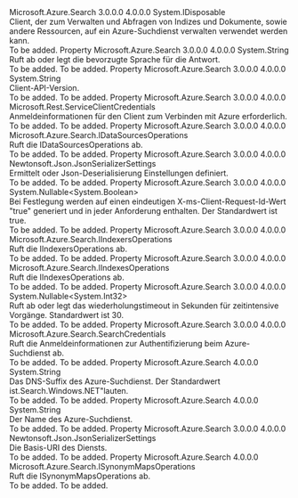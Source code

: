 <Type Name="ISearchServiceClient" FullName="Microsoft.Azure.Search.ISearchServiceClient">
  <TypeSignature Language="C#" Value="public interface ISearchServiceClient : IDisposable" />
  <TypeSignature Language="ILAsm" Value=".class public interface auto ansi abstract ISearchServiceClient implements class System.IDisposable" />
  <TypeSignature Language="DocId" Value="T:Microsoft.Azure.Search.ISearchServiceClient" />
  <TypeSignature Language="VB.NET" Value="Public Interface ISearchServiceClient&#xA;Implements IDisposable" />
  <TypeSignature Language="F#" Value="type ISearchServiceClient = interface&#xA;    interface IDisposable" />
  <AssemblyInfo>
    <AssemblyName>Microsoft.Azure.Search</AssemblyName>
    <AssemblyVersion>3.0.0.0</AssemblyVersion>
    <AssemblyVersion>4.0.0.0</AssemblyVersion>
  </AssemblyInfo>
  <Interfaces>
    <Interface>
      <InterfaceName>System.IDisposable</InterfaceName>
    </Interface>
  </Interfaces>
  <Docs>
    <summary>
            Client, der zum Verwalten und Abfragen von Indizes und Dokumente, sowie andere Ressourcen, auf ein Azure-Suchdienst verwalten verwendet werden kann.
            </summary>
    <remarks>To be added.</remarks>
  </Docs>
  <Members>
    <Member MemberName="AcceptLanguage">
      <MemberSignature Language="C#" Value="public string AcceptLanguage { get; set; }" />
      <MemberSignature Language="ILAsm" Value=".property instance string AcceptLanguage" />
      <MemberSignature Language="DocId" Value="P:Microsoft.Azure.Search.ISearchServiceClient.AcceptLanguage" />
      <MemberSignature Language="VB.NET" Value="Public Property AcceptLanguage As String" />
      <MemberSignature Language="F#" Value="member this.AcceptLanguage : string with get, set" Usage="Microsoft.Azure.Search.ISearchServiceClient.AcceptLanguage" />
      <MemberType>Property</MemberType>
      <AssemblyInfo>
        <AssemblyName>Microsoft.Azure.Search</AssemblyName>
        <AssemblyVersion>3.0.0.0</AssemblyVersion>
        <AssemblyVersion>4.0.0.0</AssemblyVersion>
      </AssemblyInfo>
      <ReturnValue>
        <ReturnType>System.String</ReturnType>
      </ReturnValue>
      <Docs>
        <summary>
            Ruft ab oder legt die bevorzugte Sprache für die Antwort.
            </summary>
        <value>To be added.</value>
        <remarks>To be added.</remarks>
      </Docs>
    </Member>
    <Member MemberName="ApiVersion">
      <MemberSignature Language="C#" Value="public string ApiVersion { get; }" />
      <MemberSignature Language="ILAsm" Value=".property instance string ApiVersion" />
      <MemberSignature Language="DocId" Value="P:Microsoft.Azure.Search.ISearchServiceClient.ApiVersion" />
      <MemberSignature Language="VB.NET" Value="Public ReadOnly Property ApiVersion As String" />
      <MemberSignature Language="F#" Value="member this.ApiVersion : string" Usage="Microsoft.Azure.Search.ISearchServiceClient.ApiVersion" />
      <MemberType>Property</MemberType>
      <AssemblyInfo>
        <AssemblyName>Microsoft.Azure.Search</AssemblyName>
        <AssemblyVersion>3.0.0.0</AssemblyVersion>
        <AssemblyVersion>4.0.0.0</AssemblyVersion>
      </AssemblyInfo>
      <ReturnValue>
        <ReturnType>System.String</ReturnType>
      </ReturnValue>
      <Docs>
        <summary>
            Client-API-Version.
            </summary>
        <value>To be added.</value>
        <remarks>To be added.</remarks>
      </Docs>
    </Member>
    <Member MemberName="Credentials">
      <MemberSignature Language="C#" Value="public Microsoft.Rest.ServiceClientCredentials Credentials { get; }" />
      <MemberSignature Language="ILAsm" Value=".property instance class Microsoft.Rest.ServiceClientCredentials Credentials" />
      <MemberSignature Language="DocId" Value="P:Microsoft.Azure.Search.ISearchServiceClient.Credentials" />
      <MemberSignature Language="VB.NET" Value="Public ReadOnly Property Credentials As ServiceClientCredentials" />
      <MemberSignature Language="F#" Value="member this.Credentials : Microsoft.Rest.ServiceClientCredentials" Usage="Microsoft.Azure.Search.ISearchServiceClient.Credentials" />
      <MemberType>Property</MemberType>
      <AssemblyInfo>
        <AssemblyName>Microsoft.Azure.Search</AssemblyName>
        <AssemblyVersion>3.0.0.0</AssemblyVersion>
        <AssemblyVersion>4.0.0.0</AssemblyVersion>
      </AssemblyInfo>
      <ReturnValue>
        <ReturnType>Microsoft.Rest.ServiceClientCredentials</ReturnType>
      </ReturnValue>
      <Docs>
        <summary>
            Anmeldeinformationen für den Client zum Verbinden mit Azure erforderlich.
            </summary>
        <value>To be added.</value>
        <remarks>To be added.</remarks>
      </Docs>
    </Member>
    <Member MemberName="DataSources">
      <MemberSignature Language="C#" Value="public Microsoft.Azure.Search.IDataSourcesOperations DataSources { get; }" />
      <MemberSignature Language="ILAsm" Value=".property instance class Microsoft.Azure.Search.IDataSourcesOperations DataSources" />
      <MemberSignature Language="DocId" Value="P:Microsoft.Azure.Search.ISearchServiceClient.DataSources" />
      <MemberSignature Language="VB.NET" Value="Public ReadOnly Property DataSources As IDataSourcesOperations" />
      <MemberSignature Language="F#" Value="member this.DataSources : Microsoft.Azure.Search.IDataSourcesOperations" Usage="Microsoft.Azure.Search.ISearchServiceClient.DataSources" />
      <MemberType>Property</MemberType>
      <AssemblyInfo>
        <AssemblyName>Microsoft.Azure.Search</AssemblyName>
        <AssemblyVersion>3.0.0.0</AssemblyVersion>
        <AssemblyVersion>4.0.0.0</AssemblyVersion>
      </AssemblyInfo>
      <ReturnValue>
        <ReturnType>Microsoft.Azure.Search.IDataSourcesOperations</ReturnType>
      </ReturnValue>
      <Docs>
        <summary>
            Ruft die IDataSourcesOperations ab.
            </summary>
        <value>To be added.</value>
        <remarks>To be added.</remarks>
      </Docs>
    </Member>
    <Member MemberName="DeserializationSettings">
      <MemberSignature Language="C#" Value="public Newtonsoft.Json.JsonSerializerSettings DeserializationSettings { get; }" />
      <MemberSignature Language="ILAsm" Value=".property instance class Newtonsoft.Json.JsonSerializerSettings DeserializationSettings" />
      <MemberSignature Language="DocId" Value="P:Microsoft.Azure.Search.ISearchServiceClient.DeserializationSettings" />
      <MemberSignature Language="VB.NET" Value="Public ReadOnly Property DeserializationSettings As JsonSerializerSettings" />
      <MemberSignature Language="F#" Value="member this.DeserializationSettings : Newtonsoft.Json.JsonSerializerSettings" Usage="Microsoft.Azure.Search.ISearchServiceClient.DeserializationSettings" />
      <MemberType>Property</MemberType>
      <AssemblyInfo>
        <AssemblyName>Microsoft.Azure.Search</AssemblyName>
        <AssemblyVersion>3.0.0.0</AssemblyVersion>
        <AssemblyVersion>4.0.0.0</AssemblyVersion>
      </AssemblyInfo>
      <ReturnValue>
        <ReturnType>Newtonsoft.Json.JsonSerializerSettings</ReturnType>
      </ReturnValue>
      <Docs>
        <summary>
            Ermittelt oder Json-Deserialisierung Einstellungen definiert.
            </summary>
        <value>To be added.</value>
        <remarks>To be added.</remarks>
      </Docs>
    </Member>
    <Member MemberName="GenerateClientRequestId">
      <MemberSignature Language="C#" Value="public Nullable&lt;bool&gt; GenerateClientRequestId { get; set; }" />
      <MemberSignature Language="ILAsm" Value=".property instance valuetype System.Nullable`1&lt;bool&gt; GenerateClientRequestId" />
      <MemberSignature Language="DocId" Value="P:Microsoft.Azure.Search.ISearchServiceClient.GenerateClientRequestId" />
      <MemberSignature Language="VB.NET" Value="Public Property GenerateClientRequestId As Nullable(Of Boolean)" />
      <MemberSignature Language="F#" Value="member this.GenerateClientRequestId : Nullable&lt;bool&gt; with get, set" Usage="Microsoft.Azure.Search.ISearchServiceClient.GenerateClientRequestId" />
      <MemberType>Property</MemberType>
      <AssemblyInfo>
        <AssemblyName>Microsoft.Azure.Search</AssemblyName>
        <AssemblyVersion>3.0.0.0</AssemblyVersion>
        <AssemblyVersion>4.0.0.0</AssemblyVersion>
      </AssemblyInfo>
      <ReturnValue>
        <ReturnType>System.Nullable&lt;System.Boolean&gt;</ReturnType>
      </ReturnValue>
      <Docs>
        <summary>
            Bei Festlegung werden auf einen eindeutigen X-ms-Client-Request-Id-Wert "true" generiert und in jeder Anforderung enthalten. Der Standardwert ist true.
            </summary>
        <value>To be added.</value>
        <remarks>To be added.</remarks>
      </Docs>
    </Member>
    <Member MemberName="Indexers">
      <MemberSignature Language="C#" Value="public Microsoft.Azure.Search.IIndexersOperations Indexers { get; }" />
      <MemberSignature Language="ILAsm" Value=".property instance class Microsoft.Azure.Search.IIndexersOperations Indexers" />
      <MemberSignature Language="DocId" Value="P:Microsoft.Azure.Search.ISearchServiceClient.Indexers" />
      <MemberSignature Language="VB.NET" Value="Public ReadOnly Property Indexers As IIndexersOperations" />
      <MemberSignature Language="F#" Value="member this.Indexers : Microsoft.Azure.Search.IIndexersOperations" Usage="Microsoft.Azure.Search.ISearchServiceClient.Indexers" />
      <MemberType>Property</MemberType>
      <AssemblyInfo>
        <AssemblyName>Microsoft.Azure.Search</AssemblyName>
        <AssemblyVersion>3.0.0.0</AssemblyVersion>
        <AssemblyVersion>4.0.0.0</AssemblyVersion>
      </AssemblyInfo>
      <ReturnValue>
        <ReturnType>Microsoft.Azure.Search.IIndexersOperations</ReturnType>
      </ReturnValue>
      <Docs>
        <summary>
            Ruft die IIndexersOperations ab.
            </summary>
        <value>To be added.</value>
        <remarks>To be added.</remarks>
      </Docs>
    </Member>
    <Member MemberName="Indexes">
      <MemberSignature Language="C#" Value="public Microsoft.Azure.Search.IIndexesOperations Indexes { get; }" />
      <MemberSignature Language="ILAsm" Value=".property instance class Microsoft.Azure.Search.IIndexesOperations Indexes" />
      <MemberSignature Language="DocId" Value="P:Microsoft.Azure.Search.ISearchServiceClient.Indexes" />
      <MemberSignature Language="VB.NET" Value="Public ReadOnly Property Indexes As IIndexesOperations" />
      <MemberSignature Language="F#" Value="member this.Indexes : Microsoft.Azure.Search.IIndexesOperations" Usage="Microsoft.Azure.Search.ISearchServiceClient.Indexes" />
      <MemberType>Property</MemberType>
      <AssemblyInfo>
        <AssemblyName>Microsoft.Azure.Search</AssemblyName>
        <AssemblyVersion>3.0.0.0</AssemblyVersion>
        <AssemblyVersion>4.0.0.0</AssemblyVersion>
      </AssemblyInfo>
      <ReturnValue>
        <ReturnType>Microsoft.Azure.Search.IIndexesOperations</ReturnType>
      </ReturnValue>
      <Docs>
        <summary>
            Ruft die IIndexesOperations ab.
            </summary>
        <value>To be added.</value>
        <remarks>To be added.</remarks>
      </Docs>
    </Member>
    <Member MemberName="LongRunningOperationRetryTimeout">
      <MemberSignature Language="C#" Value="public Nullable&lt;int&gt; LongRunningOperationRetryTimeout { get; set; }" />
      <MemberSignature Language="ILAsm" Value=".property instance valuetype System.Nullable`1&lt;int32&gt; LongRunningOperationRetryTimeout" />
      <MemberSignature Language="DocId" Value="P:Microsoft.Azure.Search.ISearchServiceClient.LongRunningOperationRetryTimeout" />
      <MemberSignature Language="VB.NET" Value="Public Property LongRunningOperationRetryTimeout As Nullable(Of Integer)" />
      <MemberSignature Language="F#" Value="member this.LongRunningOperationRetryTimeout : Nullable&lt;int&gt; with get, set" Usage="Microsoft.Azure.Search.ISearchServiceClient.LongRunningOperationRetryTimeout" />
      <MemberType>Property</MemberType>
      <AssemblyInfo>
        <AssemblyName>Microsoft.Azure.Search</AssemblyName>
        <AssemblyVersion>3.0.0.0</AssemblyVersion>
        <AssemblyVersion>4.0.0.0</AssemblyVersion>
      </AssemblyInfo>
      <ReturnValue>
        <ReturnType>System.Nullable&lt;System.Int32&gt;</ReturnType>
      </ReturnValue>
      <Docs>
        <summary>
            Ruft ab oder legt das wiederholungstimeout in Sekunden für zeitintensive Vorgänge. Standardwert ist 30.
            </summary>
        <value>To be added.</value>
        <remarks>To be added.</remarks>
      </Docs>
    </Member>
    <Member MemberName="SearchCredentials">
      <MemberSignature Language="C#" Value="public Microsoft.Azure.Search.SearchCredentials SearchCredentials { get; }" />
      <MemberSignature Language="ILAsm" Value=".property instance class Microsoft.Azure.Search.SearchCredentials SearchCredentials" />
      <MemberSignature Language="DocId" Value="P:Microsoft.Azure.Search.ISearchServiceClient.SearchCredentials" />
      <MemberSignature Language="VB.NET" Value="Public ReadOnly Property SearchCredentials As SearchCredentials" />
      <MemberSignature Language="F#" Value="member this.SearchCredentials : Microsoft.Azure.Search.SearchCredentials" Usage="Microsoft.Azure.Search.ISearchServiceClient.SearchCredentials" />
      <MemberType>Property</MemberType>
      <AssemblyInfo>
        <AssemblyName>Microsoft.Azure.Search</AssemblyName>
        <AssemblyVersion>3.0.0.0</AssemblyVersion>
        <AssemblyVersion>4.0.0.0</AssemblyVersion>
      </AssemblyInfo>
      <ReturnValue>
        <ReturnType>Microsoft.Azure.Search.SearchCredentials</ReturnType>
      </ReturnValue>
      <Docs>
        <summary>
            Ruft die Anmeldeinformationen zur Authentifizierung beim Azure-Suchdienst ab.
            </summary>
        <value>To be added.</value>
        <remarks>To be added.</remarks>
      </Docs>
    </Member>
    <Member MemberName="SearchDnsSuffix">
      <MemberSignature Language="C#" Value="public string SearchDnsSuffix { get; set; }" />
      <MemberSignature Language="ILAsm" Value=".property instance string SearchDnsSuffix" />
      <MemberSignature Language="DocId" Value="P:Microsoft.Azure.Search.ISearchServiceClient.SearchDnsSuffix" />
      <MemberSignature Language="VB.NET" Value="Public Property SearchDnsSuffix As String" />
      <MemberSignature Language="F#" Value="member this.SearchDnsSuffix : string with get, set" Usage="Microsoft.Azure.Search.ISearchServiceClient.SearchDnsSuffix" />
      <MemberType>Property</MemberType>
      <AssemblyInfo>
        <AssemblyName>Microsoft.Azure.Search</AssemblyName>
        <AssemblyVersion>4.0.0.0</AssemblyVersion>
      </AssemblyInfo>
      <ReturnValue>
        <ReturnType>System.String</ReturnType>
      </ReturnValue>
      <Docs>
        <summary>
            Das DNS-Suffix des Azure-Suchdienst. Der Standardwert ist.Search.Windows.NET"lauten.
            </summary>
        <value>To be added.</value>
        <remarks>To be added.</remarks>
      </Docs>
    </Member>
    <Member MemberName="SearchServiceName">
      <MemberSignature Language="C#" Value="public string SearchServiceName { get; set; }" />
      <MemberSignature Language="ILAsm" Value=".property instance string SearchServiceName" />
      <MemberSignature Language="DocId" Value="P:Microsoft.Azure.Search.ISearchServiceClient.SearchServiceName" />
      <MemberSignature Language="VB.NET" Value="Public Property SearchServiceName As String" />
      <MemberSignature Language="F#" Value="member this.SearchServiceName : string with get, set" Usage="Microsoft.Azure.Search.ISearchServiceClient.SearchServiceName" />
      <MemberType>Property</MemberType>
      <AssemblyInfo>
        <AssemblyName>Microsoft.Azure.Search</AssemblyName>
        <AssemblyVersion>4.0.0.0</AssemblyVersion>
      </AssemblyInfo>
      <ReturnValue>
        <ReturnType>System.String</ReturnType>
      </ReturnValue>
      <Docs>
        <summary>
            Der Name des Azure-Suchdienst.
            </summary>
        <value>To be added.</value>
        <remarks>To be added.</remarks>
      </Docs>
    </Member>
    <Member MemberName="SerializationSettings">
      <MemberSignature Language="C#" Value="public Newtonsoft.Json.JsonSerializerSettings SerializationSettings { get; }" />
      <MemberSignature Language="ILAsm" Value=".property instance class Newtonsoft.Json.JsonSerializerSettings SerializationSettings" />
      <MemberSignature Language="DocId" Value="P:Microsoft.Azure.Search.ISearchServiceClient.SerializationSettings" />
      <MemberSignature Language="VB.NET" Value="Public ReadOnly Property SerializationSettings As JsonSerializerSettings" />
      <MemberSignature Language="F#" Value="member this.SerializationSettings : Newtonsoft.Json.JsonSerializerSettings" Usage="Microsoft.Azure.Search.ISearchServiceClient.SerializationSettings" />
      <MemberType>Property</MemberType>
      <AssemblyInfo>
        <AssemblyName>Microsoft.Azure.Search</AssemblyName>
        <AssemblyVersion>3.0.0.0</AssemblyVersion>
        <AssemblyVersion>4.0.0.0</AssemblyVersion>
      </AssemblyInfo>
      <ReturnValue>
        <ReturnType>Newtonsoft.Json.JsonSerializerSettings</ReturnType>
      </ReturnValue>
      <Docs>
        <summary>
            Die Basis-URI des Diensts.
            </summary>
        <value>To be added.</value>
        <remarks>To be added.</remarks>
      </Docs>
    </Member>
    <Member MemberName="SynonymMaps">
      <MemberSignature Language="C#" Value="public Microsoft.Azure.Search.ISynonymMapsOperations SynonymMaps { get; }" />
      <MemberSignature Language="ILAsm" Value=".property instance class Microsoft.Azure.Search.ISynonymMapsOperations SynonymMaps" />
      <MemberSignature Language="DocId" Value="P:Microsoft.Azure.Search.ISearchServiceClient.SynonymMaps" />
      <MemberSignature Language="VB.NET" Value="Public ReadOnly Property SynonymMaps As ISynonymMapsOperations" />
      <MemberSignature Language="F#" Value="member this.SynonymMaps : Microsoft.Azure.Search.ISynonymMapsOperations" Usage="Microsoft.Azure.Search.ISearchServiceClient.SynonymMaps" />
      <MemberType>Property</MemberType>
      <AssemblyInfo>
        <AssemblyName>Microsoft.Azure.Search</AssemblyName>
        <AssemblyVersion>4.0.0.0</AssemblyVersion>
      </AssemblyInfo>
      <ReturnValue>
        <ReturnType>Microsoft.Azure.Search.ISynonymMapsOperations</ReturnType>
      </ReturnValue>
      <Docs>
        <summary>
            Ruft die ISynonymMapsOperations ab.
            </summary>
        <value>To be added.</value>
        <remarks>To be added.</remarks>
      </Docs>
    </Member>
  </Members>
</Type>